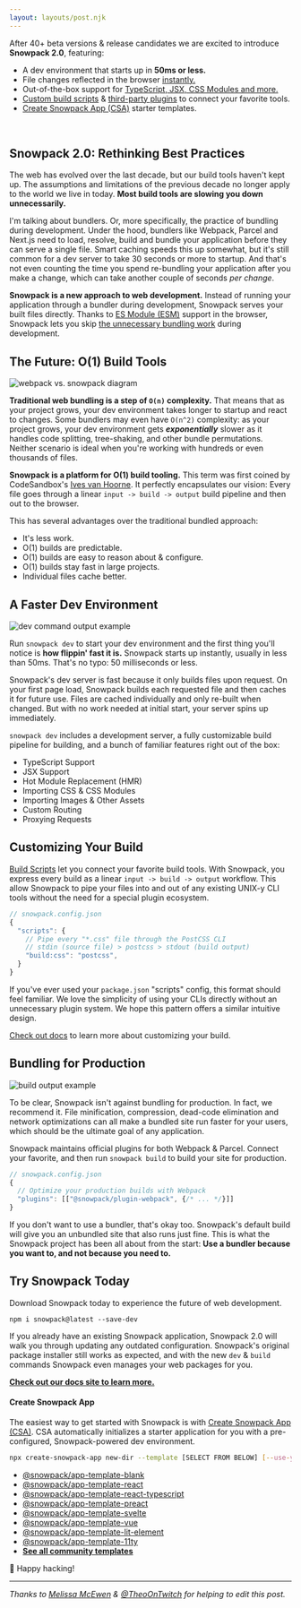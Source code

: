 ```yaml
---
layout: layouts/post.njk
---
```


After 40+ beta versions & release candidates we are excited to introduce **Snowpack 2.0**, featuring:

- A dev environment that starts up in **50ms or less.**
- File changes reflected in the browser [instantly.](/#hot-module-replacement) 
- Out-of-the-box support for [TypeScript, JSX, CSS Modules and more.](/#features)
- [Custom build scripts](/#build-scripts) & [third-party plugins](/#build-plugins) to connect your favorite tools.
- [Create Snowpack App (CSA)](/#create-snowpack-app-(csa)) starter templates.

<br/>

## Snowpack 2.0: Rethinking Best Practices

The web has evolved over the last decade, but our build tools haven't kept up. The assumptions and limitations of the previous decade no longer apply to the world we live in today. **Most build tools are slowing you down unnecessarily.** 

I'm talking about bundlers. Or, more specifically, the practice of bundling during development. Under the hood, bundlers like Webpack, Parcel and Next.js need to load, resolve, build and bundle your application before they can serve a single file. Smart caching speeds this up somewhat, but it's still common for a dev server to take 30  seconds or more to startup. And that's not even counting the time you spend re-bundling your application after you make a change, which can take another couple of seconds *per change*.

**Snowpack is a new approach to web development.** Instead of running your application through a bundler during development, Snowpack serves your built files directly. Thanks to [ES Module (ESM)](https://developer.mozilla.org/en-US/docs/Web/JavaScript/Reference/Statements/import) support in the browser, Snowpack lets you skip [the unnecessary bundling work](https://twitter.com/pikapkg/status/1264245654970232832?ref_src=twsrc%5Etfw) during development.



## The Future: O(1) Build Tools

![webpack vs. snowpack diagram](/img/snowpack-unbundled-example-3.png)


**Traditional web bundling is a step of `O(n)` complexity.** That means that as your project grows, your dev environment takes longer to startup and react to changes. Some bundlers may even have `O(n^2)` complexity: as your project grows, your dev environment gets ***exponentially*** slower as it handles code splitting, tree-shaking, and other bundle permutations. Neither scenario is ideal when you're working with hundreds or even thousands of files. 

**Snowpack is a platform for O(1) build tooling.**  This term was first coined by CodeSandbox's [Ives van Hoorne](https://www.youtube.com/watch?v=Yu9zcJJ4Uz0). It perfectly encapsulates our vision: Every file goes through a linear `input -> build -> output` build pipeline and then out to the browser. 

This has several advantages over the traditional bundled approach:

- It's less work.
- O(1) builds are predictable.
- O(1) builds are easy to reason about & configure.
- O(1) builds stay fast in large projects.
- Individual files cache better.


## A Faster Dev Environment

![dev command output example](/img/snowpack-dev-startup-2.png)

Run `snowpack dev` to start your dev environment and the first thing you'll notice is **how flippin' fast it is.** Snowpack starts up instantly, usually in less than 50ms. That's no typo: 50 milliseconds or less.

Snowpack's dev server is fast because it only builds files upon request. On your first page load, Snowpack builds each requested file and then caches it for future use. Files are cached individually and only re-built when changed. But with no work needed at initial start, your server spins up immediately.

`snowpack dev` includes a development server, a fully customizable build pipeline for building, and a bunch of familiar features right out of the box:

- TypeScript Support
- JSX Support
- Hot Module Replacement (HMR)
- Importing CSS & CSS Modules
- Importing Images & Other Assets
- Custom Routing
- Proxying Requests


## Customizing Your Build

[Build Scripts](/#build-scripts) let you connect your favorite build tools. With Snowpack, you express every build as a linear `input -> build -> output` workflow. This allow Snowpack to pipe your files into and out of any existing UNIX-y CLI tools without the need for a special plugin ecosystem.


```js
// snowpack.config.json
{
  "scripts": {
    // Pipe every "*.css" file through the PostCSS CLI
    // stdin (source file) > postcss > stdout (build output)
    "build:css": "postcss",
  }
}
```

If you've ever used your `package.json` "scripts" config, this format should feel familiar. We love the simplicity of using your CLIs directly without an unnecessary plugin system. We hope this pattern offers a similar intuitive design.

[Check out docs](/#build-scripts) to learn more about customizing your build.


## Bundling for Production

![build output example](/img/snowpack-build-example.png)

To be clear, Snowpack isn't against bundling for production. In fact, we recommend it. File minification, compression, dead-code elimination and network optimizations can all make a bundled site run faster for your users, which should be the ultimate goal of any application. 

Snowpack maintains official plugins for both Webpack & Parcel. Connect your favorite, and then run `snowpack build` to build your site for production. 

```js
// snowpack.config.json
{
  // Optimize your production builds with Webpack
  "plugins": [["@snowpack/plugin-webpack", {/* ... */}]]
}
```

If you don't want to use a bundler, that's okay too. Snowpack's default build will give you an unbundled site that also runs just fine. This is what the Snowpack project has been all about from the start: **Use a bundler because you want to, and not because you need to.**


## Try Snowpack Today

Download Snowpack today to experience the future of web development.

```
npm i snowpack@latest --save-dev
```

If you already have an existing Snowpack application, Snowpack 2.0 will walk you through updating any outdated configuration. Snowpack's original package installer still works as expected, and with the new `dev` & `build` commands Snowpack even manages your web packages for you.

**[Check out our docs site to learn more.](https://www.snowpack.dev/)**

#### Create Snowpack App

The easiest way to get started with Snowpack is with [Create Snowpack App (CSA)](https://github.com/pikapkg/create-snowpack-app). CSA automatically initializes a starter application for you with a pre-configured, Snowpack-powered dev environment. 

``` bash
npx create-snowpack-app new-dir --template [SELECT FROM BELOW] [--use-yarn]
```


- [@snowpack/app-template-blank](https://github.com/pikapkg/create-snowpack-app/tree/master/templates/app-template-blank)
- [@snowpack/app-template-react](https://github.com/pikapkg/create-snowpack-app/tree/master/templates/app-template-react)
- [@snowpack/app-template-react-typescript](https://github.com/pikapkg/create-snowpack-app/tree/master/templates/app-template-react-typescript)
- [@snowpack/app-template-preact](https://github.com/pikapkg/create-snowpack-app/tree/master/templates/app-template-preact)
- [@snowpack/app-template-svelte](https://github.com/pikapkg/create-snowpack-app/tree/master/templates/app-template-svelte)
- [@snowpack/app-template-vue](https://github.com/pikapkg/create-snowpack-app/tree/master/templates/app-template-vue)
- [@snowpack/app-template-lit-element](https://github.com/pikapkg/create-snowpack-app/tree/master/templates/app-template-lit-element)
- [@snowpack/app-template-11ty](https://github.com/pikapkg/create-snowpack-app/tree/master/templates/app-template-11ty)
- **[See all community templates](https://github.com/pikapkg/create-snowpack-app)**


👋 Happy hacking!

---

*Thanks to [Melissa McEwen](https://twitter.com/melissamcewen) & [@TheoOnTwitch](https://twitter.com/TheoOnTwitch) for helping to edit this post.*